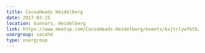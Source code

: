 ```yaml
---
title: CocoaHeads Heidelberg
date: 2017-03-15
location: Gunnars, Heidelberg
link: https://www.meetup.com/CocoaHeads-Heidelberg/events/kxjtrlywfbtb/
usergroup: cocohd
type: usergroup
---
```

